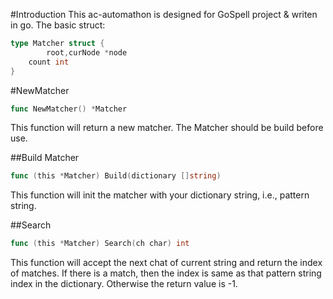 #Introduction
This ac-automathon is designed for GoSpell project & writen in go. The basic struct:

```go
type Matcher struct {
        root,curNode *node
	count int
}
```
#NewMatcher

```go
func NewMatcher() *Matcher
```

This function will return a new matcher. The Matcher should be build before use.

##Build Matcher
```go
func (this *Matcher) Build(dictionary []string)
```

This function will init the matcher with your dictionary string, i.e., pattern string.

##Search
```go
func (this *Matcher) Search(ch char) int
```

This function will accept the next chat of current string and return the index of matches. If there is a match, then the index is same as that pattern string index in the dictionary. Otherwise the return value is -1.



